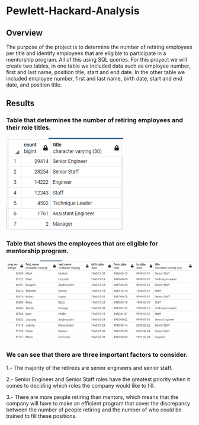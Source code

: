 # Pewlett-Hackard-Analysis

## Overview

The purpose of the project is to determine the number of retiring employees per title and identify employees that are eligible to participate in a mentorship program. All of this using SQL queries. For this proyect we will create two tables, in one table we included data such as employee number, first and last name, position title, start and end date. In the other table we included employee number, first and last name, birth date, start and end date, and position title.

## Results

### Table that determines the number of retiring employees and their role titles.
![Results](Resources/retiring_titles.PNG)

### Table that shows the employees that are eligible for mentorship program.
![Results](Resources/mentorship_eligibility.PNG)


### We can see that there are three important factors to consider. 

1.- The majority of the retirees are senior engineers and senior staff.

2.- Senior Engineer and Senior Staff roles have the greatest priority when it comes to deciding which roles the company would like to fill.

3.- There are more people retiring than mentors, which means that the company will have to make an efficient program that cover the discrepancy between the number of people retiring and the number of who could be trained to fill these positions.





